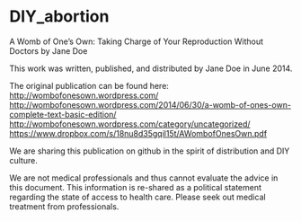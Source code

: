DIY_abortion
============

A Womb of One’s Own: Taking Charge of Your Reproduction Without Doctors by Jane Doe

This work was written, published, and distributed by Jane Doe in June 2014. 

The original publication can be found here:
http://wombofonesown.wordpress.com/
http://wombofonesown.wordpress.com/2014/06/30/a-womb-of-ones-own-complete-text-basic-edition/ 
http://wombofonesown.wordpress.com/category/uncategorized/
https://www.dropbox.com/s/18nu8d35gqil15t/AWombofOnesOwn.pdf

We are sharing this publication on github in the spirit of distribution and DIY culture.

We are not medical professionals and thus cannot evaluate the advice in this document. This information is re-shared as a political statement regarding the state of access to health care. Please seek out medical treatment from professionals.
